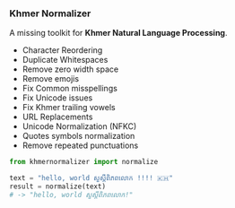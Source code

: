 ### Khmer Normalizer 

A missing toolkit for **Khmer Natural Language Processing**.

- Character Reordering
- Duplicate Whitespaces
- Remove zero width space
- Remove emojis
- Fix Common misspellings
- Fix Unicode issues
- Fix Khmer trailing vowels
- URL Replacements
- Unicode Normalization (NFKC)
- Quotes symbols normalization
- Remove repeated punctuations

```python
from khmernormalizer import normalize

text = "hello, world សួស្តី​ពិភពលោក !!!! 🇰🇭"
result = normalize(text)
# -> "hello, world សួស្តី​ពិភពលោក!"
```